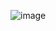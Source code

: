 ![image](https://user-images.githubusercontent.com/43156649/167741276-3849da66-e328-4153-aa5f-c5fc43414d8f.png)
